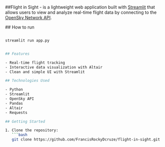 ##Flight in Sight - is a lightweight web application built with [Streamlit](https://streamlit.io) that allows users to view and analyze real-time flight data by connecting to the [OpenSky Network API](https://opensky-network.org/).

\## How to run

```bash

streamlit run app.py


## Features

- Real-time flight tracking
- Interactive data visualization with Altair
- Clean and simple UI with Streamlit

## Technologies Used

- Python
- Streamlit
- OpenSky API
- Pandas
- Altair
- Requests

## Getting Started

1. Clone the repository:
   ```bash
   git clone https://github.com/FrancisRockyDcruze/flight-in-sight.git

